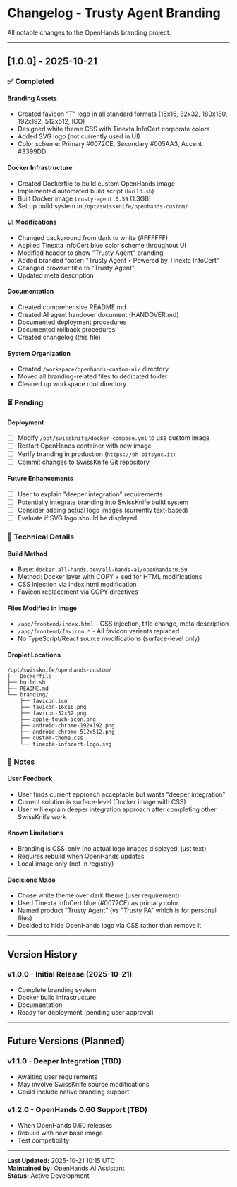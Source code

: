 # Changelog - Trusty Agent Branding

All notable changes to the OpenHands branding project.

---

## [1.0.0] - 2025-10-21

### ✅ Completed

#### Branding Assets
- Created favicon "T" logo in all standard formats (16x16, 32x32, 180x180, 192x192, 512x512, ICO)
- Designed white theme CSS with Tinexta InfoCert corporate colors
- Added SVG logo (not currently used in UI)
- Color scheme: Primary #0072CE, Secondary #005AA3, Accent #3399DD

#### Docker Infrastructure
- Created Dockerfile to build custom OpenHands image
- Implemented automated build script (`build.sh`)
- Built Docker image `trusty-agent:0.59` (1.3GB)
- Set up build system in `/opt/swissknife/openhands-custom/`

#### UI Modifications
- Changed background from dark to white (#FFFFFF)
- Applied Tinexta InfoCert blue color scheme throughout UI
- Modified header to show "Trusty Agent" branding
- Added branded footer: "Trusty Agent • Powered by Tinexta InfoCert"
- Changed browser title to "Trusty Agent"
- Updated meta description

#### Documentation
- Created comprehensive README.md
- Created AI agent handover document (HANDOVER.md)
- Documented deployment procedures
- Documented rollback procedures
- Created changelog (this file)

#### System Organization
- Created `/workspace/openhands-custom-ui/` directory
- Moved all branding-related files to dedicated folder
- Cleaned up workspace root directory

### ⏳ Pending

#### Deployment
- [ ] Modify `/opt/swissknife/docker-compose.yml` to use custom image
- [ ] Restart OpenHands container with new image
- [ ] Verify branding in production (`https://oh.bitsync.it`)
- [ ] Commit changes to SwissKnife Git repository

#### Future Enhancements
- [ ] User to explain "deeper integration" requirements
- [ ] Potentially integrate branding into SwissKnife build system
- [ ] Consider adding actual logo images (currently text-based)
- [ ] Evaluate if SVG logo should be displayed

### 🔧 Technical Details

#### Build Method
- Base: `docker.all-hands.dev/all-hands-ai/openhands:0.59`
- Method: Docker layer with COPY + sed for HTML modifications
- CSS injection via index.html modification
- Favicon replacement via COPY directives

#### Files Modified in Image
- `/app/frontend/index.html` - CSS injection, title change, meta description
- `/app/frontend/favicon.*` - All favicon variants replaced
- No TypeScript/React source modifications (surface-level only)

#### Droplet Locations
```
/opt/swissknife/openhands-custom/
├── Dockerfile
├── build.sh
├── README.md
└── branding/
    ├── favicon.ico
    ├── favicon-16x16.png
    ├── favicon-32x32.png
    ├── apple-touch-icon.png
    ├── android-chrome-192x192.png
    ├── android-chrome-512x512.png
    ├── custom-theme.css
    └── tinexta-infocert-logo.svg
```

### 📝 Notes

#### User Feedback
- User finds current approach acceptable but wants "deeper integration"
- Current solution is surface-level (Docker image with CSS)
- User will explain deeper integration approach after completing other SwissKnife work

#### Known Limitations
- Branding is CSS-only (no actual logo images displayed, just text)
- Requires rebuild when OpenHands updates
- Local image only (not in registry)

#### Decisions Made
- Chose white theme over dark theme (user requirement)
- Used Tinexta InfoCert blue (#0072CE) as primary color
- Named product "Trusty Agent" (vs "Trusty PA" which is for personal files)
- Decided to hide OpenHands logo via CSS rather than remove it

---

## Version History

### v1.0.0 - Initial Release (2025-10-21)
- Complete branding system
- Docker build infrastructure
- Documentation
- Ready for deployment (pending user approval)

---

## Future Versions (Planned)

### v1.1.0 - Deeper Integration (TBD)
- Awaiting user requirements
- May involve SwissKnife source modifications
- Could include native branding support

### v1.2.0 - OpenHands 0.60 Support (TBD)
- When OpenHands 0.60 releases
- Rebuild with new base image
- Test compatibility

---

**Last Updated:** 2025-10-21 10:15 UTC  
**Maintained by:** OpenHands AI Assistant  
**Status:** Active Development
